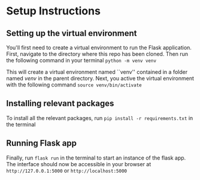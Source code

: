 # Setup Instructions
## Setting up the virtual environment
You'll first need to create a virtual environment to run the Flask application. First, navigate to the directory where this repo has been cloned. Then run the following command in your terminal ```python -m venv venv```

This will create a virtual environment named ``venv'' contained in a folder named *venv* in the parent directory. Next, you active the virtual environment with the following command 
```source venv/bin/activate```

## Installing relevant packages
To install all the relevant packages, run ```pip install -r requirements.txt``` in the terminal

## Running Flask app
Finally, run ```flask run``` in the terminal to start an instance of the flask app. The interface should now be accessible in your browser at ```http://127.0.0.1:5000``` or ```http://localhost:5000```
